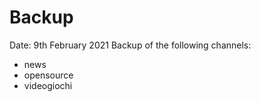 # Backup

Date: 9th February 2021 
Backup of the following channels:

- news
- opensource
- videogiochi

